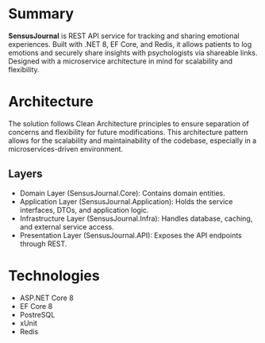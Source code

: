 # Summary
<b>SensusJournal</b> is REST API service for tracking and sharing emotional experiences. Built with .NET 8, EF Core, and Redis, it allows patients to log emotions and securely share insights with psychologists via shareable links. Designed with a microservice architecture in mind for scalability and flexibility.

# Architecture
The solution follows Clean Architecture principles to ensure separation of concerns and flexibility for future modifications. This architecture pattern allows for the scalability and maintainability of the codebase, especially in a microservices-driven environment.
## Layers
- Domain Layer (SensusJournal.Core): Contains domain entities.
- Application Layer (SensusJournal.Application): Holds the service interfaces, DTOs, and application logic.
- Infrastructure Layer (SensusJournal.Infra): Handles database, caching, and external service access.
- Presentation Layer (SensusJournal.API): Exposes the API endpoints through REST.

# Technologies
- ASP.NET Core 8
- EF Core 8
- PostreSQL
- xUnit
- Redis

